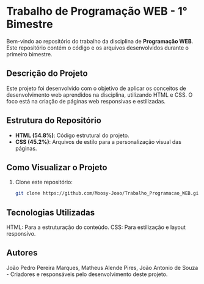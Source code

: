 # Trabalho de Programação WEB - 1° Bimestre

Bem-vindo ao repositório do trabalho da disciplina de **Programação WEB**. Este repositório contém o código e os arquivos desenvolvidos durante o primeiro bimestre.

## Descrição do Projeto

Este projeto foi desenvolvido com o objetivo de aplicar os conceitos de desenvolvimento web aprendidos na disciplina, utilizando HTML e CSS. O foco está na criação de páginas web responsivas e estilizadas.

## Estrutura do Repositório

- **HTML (54.8%)**: Código estrutural do projeto.
- **CSS (45.2%)**: Arquivos de estilo para a personalização visual das páginas.

## Como Visualizar o Projeto

1. Clone este repositório:
   ```bash
   git clone https://github.com/Moosy-Joao/Trabalho_Programacao_WEB.git


## Tecnologias Utilizadas

HTML: Para a estruturação do conteúdo.
CSS: Para estilização e layout responsivo.

## Autores

João Pedro Pereira Marques, Matheus Alende Pires, João Antonio de Souza  - Criadores e responsáveis pelo desenvolvimento deste projeto.
